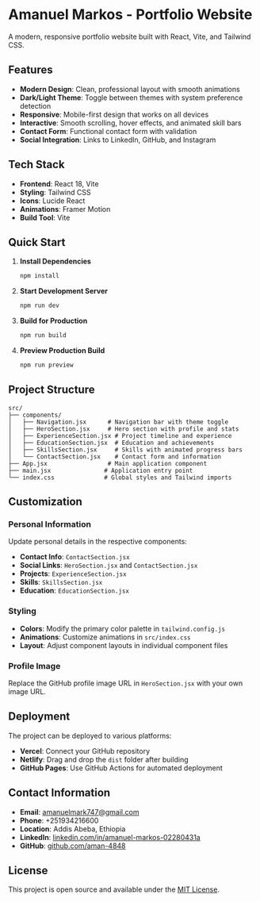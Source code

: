 # Amanuel Markos - Portfolio Website

A modern, responsive portfolio website built with React, Vite, and Tailwind CSS.

## Features

- **Modern Design**: Clean, professional layout with smooth animations
- **Dark/Light Theme**: Toggle between themes with system preference detection
- **Responsive**: Mobile-first design that works on all devices
- **Interactive**: Smooth scrolling, hover effects, and animated skill bars
- **Contact Form**: Functional contact form with validation
- **Social Integration**: Links to LinkedIn, GitHub, and Instagram

## Tech Stack

- **Frontend**: React 18, Vite
- **Styling**: Tailwind CSS
- **Icons**: Lucide React
- **Animations**: Framer Motion
- **Build Tool**: Vite

## Quick Start

1. **Install Dependencies**
   ```bash
   npm install
   ```

2. **Start Development Server**
   ```bash
   npm run dev
   ```

3. **Build for Production**
   ```bash
   npm run build
   ```

4. **Preview Production Build**
   ```bash
   npm run preview
   ```

## Project Structure

```
src/
├── components/
│   ├── Navigation.jsx      # Navigation bar with theme toggle
│   ├── HeroSection.jsx     # Hero section with profile and stats
│   ├── ExperienceSection.jsx # Project timeline and experience
│   ├── EducationSection.jsx  # Education and achievements
│   ├── SkillsSection.jsx     # Skills with animated progress bars
│   └── ContactSection.jsx    # Contact form and information
├── App.jsx                 # Main application component
├── main.jsx               # Application entry point
└── index.css              # Global styles and Tailwind imports
```

## Customization

### Personal Information
Update personal details in the respective components:
- **Contact Info**: `ContactSection.jsx`
- **Social Links**: `HeroSection.jsx` and `ContactSection.jsx`
- **Projects**: `ExperienceSection.jsx`
- **Skills**: `SkillsSection.jsx`
- **Education**: `EducationSection.jsx`

### Styling
- **Colors**: Modify the primary color palette in `tailwind.config.js`
- **Animations**: Customize animations in `src/index.css`
- **Layout**: Adjust component layouts in individual component files

### Profile Image
Replace the GitHub profile image URL in `HeroSection.jsx` with your own image URL.

## Deployment

The project can be deployed to various platforms:

- **Vercel**: Connect your GitHub repository
- **Netlify**: Drag and drop the `dist` folder after building
- **GitHub Pages**: Use GitHub Actions for automated deployment

## Contact Information

- **Email**: amanuelmark747@gmail.com
- **Phone**: +251934216600
- **Location**: Addis Abeba, Ethiopia
- **LinkedIn**: [linkedin.com/in/amanuel-markos-02280431a](https://linkedin.com/in/amanuel-markos-02280431a)
- **GitHub**: [github.com/aman-4848](https://github.com/aman-4848)

## License

This project is open source and available under the [MIT License](LICENSE).
